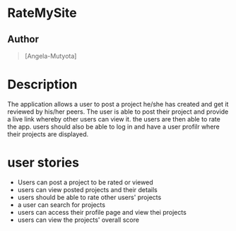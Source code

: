 # RateMySite

## Author  
  
>[Angela-Mutyota]  
  
# Description
The application allows a user to post a project he/she has created and get it reviewed by his/her peers. The user is able to post their project and provide a live link whereby other users can view it. the users are then able to rate the app. users should also be able to log in and have a user profilr where their projects are displayed.

# user stories
* Users can post a project to be rated or viewed
* users can view posted projects and their details
* users should be able to rate other users' projects
* a user can search for projects
* users can access their profile page and view thei projects
* users can view the projects' overall score